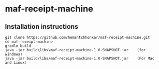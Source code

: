 # maf-receipt-machine

## Installation instructions
```
git clone https://github.com/hemantchhonkar/maf-receipt-machine.git
cd maf-receipt-machine
gradle build
java -jar build\libs\maf-receipt-machine-1.0-SNAPSHOT.jar    (for windows)
java -jar build/libs/maf-receipt-machine-1.0-SNAPSHOT.jar    (For Mac and Linux)
```
